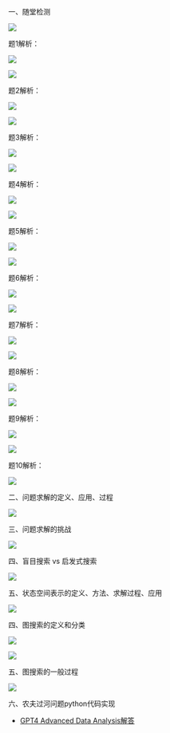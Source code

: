 一、随堂检测

![](https://vip2.loli.io/2023/09/27/3FsD7LZTOrXlEkq.webp)

题1解析：

![](https://vip2.loli.io/2023/09/27/qm42okuLlF3bWN7.webp)


![](https://vip2.loli.io/2023/09/27/vwfHIWiZPdkOaTB.webp)

题2解析：

![](https://vip2.loli.io/2023/09/27/BOxeHPzwTR1lNWh.webp)

![](https://vip2.loli.io/2023/09/27/QMfDlyePVAtqZ5I.webp)

题3解析：

![](https://vip2.loli.io/2023/09/27/UPRZCwgxdTIlW7a.webp)

![](https://vip2.loli.io/2023/09/27/LFsjtuCM7mkWlEO.webp)

题4解析：

![](https://vip2.loli.io/2023/09/27/VoiMZ87zdYk5LOc.webp)

![](https://vip2.loli.io/2023/09/27/klVXoyKgzjGp8EH.webp)

题5解析：

![](https://vip2.loli.io/2023/09/27/C2vJpM69cdlqnwP.webp)

![](https://vip2.loli.io/2023/09/27/aY8OsjF1AePvXLW.webp)

题6解析：

![](https://vip2.loli.io/2023/09/27/qQ4oOLklmB2Ysie.webp)

![](https://vip2.loli.io/2023/09/27/tQqNSfmDJ1ncGsI.webp)

题7解析：

![](https://vip2.loli.io/2023/09/27/QS3rxN1eGzaksdq.webp)

![](https://vip2.loli.io/2023/09/27/uNtAIDRXVsbGO1q.webp)

题8解析：

![](https://vip2.loli.io/2023/09/27/uTBYXfpEZzvanbP.webp)

![](https://vip2.loli.io/2023/09/27/zFBM2UiZ3X5xCgE.webp)

题9解析：

![](https://vip2.loli.io/2023/09/27/sn6dkRyJ17bufio.webp)

![](https://vip2.loli.io/2023/09/27/ub4pNfGOQtBI9Dc.webp)

题10解析：

![](https://vip2.loli.io/2023/09/27/jXsaUgHLpvZVIJ7.webp)


二、问题求解的定义、应用、过程

![](https://vip2.loli.io/2023/09/27/15Fa3fjPUoiwdMB.webp)

三、问题求解的挑战

![](https://vip2.loli.io/2023/09/27/JV4rXFdqK6D2ziS.webp)

四、盲目搜索 vs 启发式搜索

![](https://vip2.loli.io/2023/09/27/qZzlcrhkI96CnOt.webp)

五、状态空间表示的定义、方法、求解过程、应用

![](https://vip2.loli.io/2023/09/27/uGx6sU3FV5MX8YP.webp)

四、图搜索的定义和分类

![](https://vip2.loli.io/2023/09/27/qdYAO296RLzpCHi.webp)

![](https://vip2.loli.io/2023/09/27/8JQrpIoeLCEk9Bq.webp)

五、图搜索的一般过程

![](https://vip2.loli.io/2023/09/27/KVYgcuGmA5lHQaS.webp)

六、农夫过河问题python代码实现

- [GPT4 Advanced Data Analysis解答](https://chat.openai.com/share/f6c40d0f-4085-470a-b97c-23b3ee9909ed)






